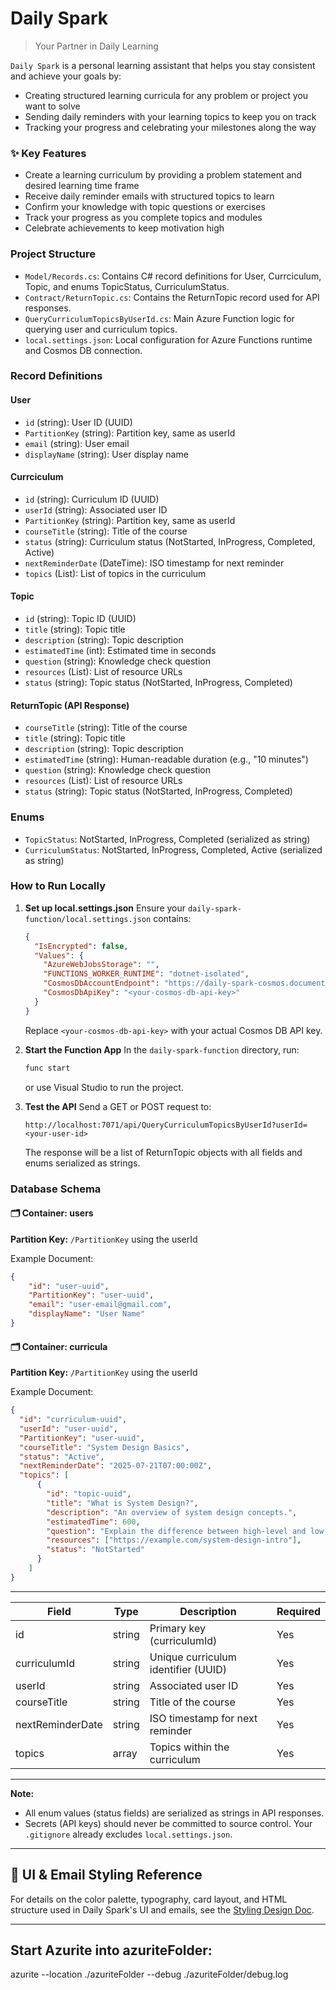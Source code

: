 # Daily Spark
> Your Partner in Daily Learning

`Daily Spark` is a personal learning assistant that helps you stay consistent and achieve your goals by:

- Creating structured learning curricula for any problem or project you want to solve
- Sending daily reminders with your learning topics to keep you on track
- Tracking your progress and celebrating your milestones along the way

### ✨ Key Features
- Create a learning curriculum by providing a problem statement and desired learning time frame
- Receive daily reminder emails with structured topics to learn
- Confirm your knowledge with topic questions or exercises
- Track your progress as you complete topics and modules
- Celebrate achievements to keep motivation high

### Project Structure
- `Model/Records.cs`: Contains C# record definitions for User, Currciculum, Topic, and enums TopicStatus, CurriculumStatus.
- `Contract/ReturnTopic.cs`: Contains the ReturnTopic record used for API responses.
- `QueryCurriculumTopicsByUserId.cs`: Main Azure Function logic for querying user and curriculum topics.
- `local.settings.json`: Local configuration for Azure Functions runtime and Cosmos DB connection.

### Record Definitions
#### User
- `id` (string): User ID (UUID)
- `PartitionKey` (string): Partition key, same as userId
- `email` (string): User email
- `displayName` (string): User display name

#### Currciculum
- `id` (string): Curriculum ID (UUID)
- `userId` (string): Associated user ID
- `PartitionKey` (string): Partition key, same as userId
- `courseTitle` (string): Title of the course
- `status` (string): Curriculum status (NotStarted, InProgress, Completed, Active)
- `nextReminderDate` (DateTime): ISO timestamp for next reminder
- `topics` (List<Topic>): List of topics in the curriculum

#### Topic
- `id` (string): Topic ID (UUID)
- `title` (string): Topic title
- `description` (string): Topic description
- `estimatedTime` (int): Estimated time in seconds
- `question` (string): Knowledge check question
- `resources` (List<string>): List of resource URLs
- `status` (string): Topic status (NotStarted, InProgress, Completed)

#### ReturnTopic (API Response)
- `courseTitle` (string): Title of the course
- `title` (string): Topic title
- `description` (string): Topic description
- `estimatedTime` (string): Human-readable duration (e.g., "10 minutes")
- `question` (string): Knowledge check question
- `resources` (List<string>): List of resource URLs
- `status` (string): Topic status (NotStarted, InProgress, Completed)

### Enums
- `TopicStatus`: NotStarted, InProgress, Completed (serialized as string)
- `CurriculumStatus`: NotStarted, InProgress, Completed, Active (serialized as string)

### How to Run Locally
1. **Set up local.settings.json**
   Ensure your `daily-spark-function/local.settings.json` contains:
   ```json
   {
     "IsEncrypted": false,
     "Values": {
       "AzureWebJobsStorage": "",
       "FUNCTIONS_WORKER_RUNTIME": "dotnet-isolated",
       "CosmosDbAccountEndpoint": "https://daily-spark-cosmos.documents.azure.com:443/",
       "CosmosDbApiKey": "<your-cosmos-db-api-key>"
     }
   }
   ```
   Replace `<your-cosmos-db-api-key>` with your actual Cosmos DB API key.

2. **Start the Function App**
   In the `daily-spark-function` directory, run:
   ```sh
   func start
   ```
   or use Visual Studio to run the project.

3. **Test the API**
   Send a GET or POST request to:
   ```
   http://localhost:7071/api/QueryCurriculumTopicsByUserId?userId=<your-user-id>
   ```
   The response will be a list of ReturnTopic objects with all fields and enums serialized as strings.

### Database Schema
#### 🗂 Container: users
**Partition Key:** `/PartitionKey` using the userId

Example Document:
```json
{
    "id": "user-uuid",
    "PartitionKey": "user-uuid",
    "email": "user-email@gmail.com",
    "displayName": "User Name"
}
```

#### 🗂 Container: curricula
**Partition Key:** `/PartitionKey` using the userId

Example Document:
```json
{
  "id": "curriculum-uuid",
  "userId": "user-uuid",
  "PartitionKey": "user-uuid",
  "courseTitle": "System Design Basics",
  "status": "Active",
  "nextReminderDate": "2025-07-21T07:00:00Z",
  "topics": [
      {
        "id": "topic-uuid",
        "title": "What is System Design?",
        "description": "An overview of system design concepts.",
        "estimatedTime": 600,
        "question": "Explain the difference between high-level and low-level design.",
        "resources": ["https://example.com/system-design-intro"],
        "status": "NotStarted"
      }
    ]
}
```

---

| Field             | Type    | Description                                   | Required |
| ----------------- | ------- | --------------------------------------------- | -------- |
| id                | string  | Primary key (curriculumId)                   | Yes      |
| curriculumId      | string  | Unique curriculum identifier (UUID)          | Yes      |
| userId            | string  | Associated user ID                           | Yes      |
| courseTitle       | string  | Title of the course                          | Yes      |
| nextReminderDate  | string  | ISO timestamp for next reminder              | Yes      |
| topics            | array   | Topics within the curriculum                 | Yes      |

---

**Note:**
- All enum values (status fields) are serialized as strings in API responses.
- Secrets (API keys) should never be committed to source control. Your `.gitignore` already excludes `local.settings.json`.

---

## 📐 UI & Email Styling Reference
For details on the color palette, typography, card layout, and HTML structure used in Daily Spark's UI and emails, see the [Styling Design Doc](daily-spark-function/Testing/design.md).

---

## Start Azurite into azuriteFolder:
azurite --location ./azuriteFolder --debug ./azuriteFolder/debug.log